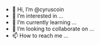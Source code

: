 - 👋 Hi, I’m @cyruscoin
- 👀 I’m interested in ...
- 🌱 I’m currently learning ...
- 💞️ I’m looking to collaborate on ...
- 📫 How to reach me ...

<!---
cyruscoin/cyruscoin is a ✨ special ✨ repository because its `README.md` (this file) appears on your GitHub profile.
You can click the Preview link to take a look at your changes.
--->
